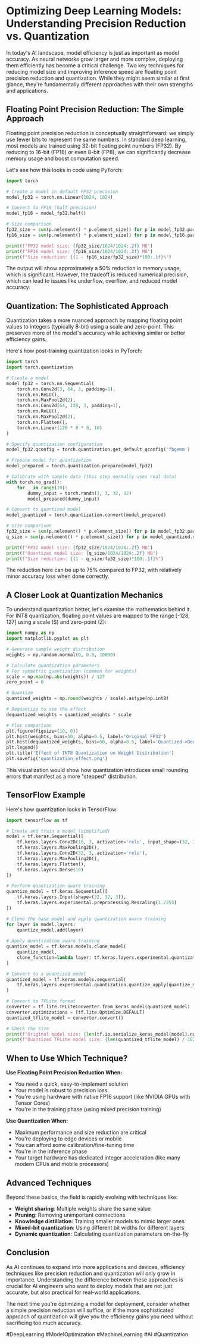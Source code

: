 # Optimizing Deep Learning Models: Understanding Precision Reduction vs. Quantization

In today's AI landscape, model efficiency is just as important as model accuracy. As neural networks grow larger and more complex, deploying them efficiently has become a critical challenge. Two key techniques for reducing model size and improving inference speed are floating point precision reduction and quantization. While they might seem similar at first glance, they're fundamentally different approaches with their own strengths and applications.

## Floating Point Precision Reduction: The Simple Approach

Floating point precision reduction is conceptually straightforward: we simply use fewer bits to represent the same numbers. In standard deep learning, most models are trained using 32-bit floating point numbers (FP32). By reducing to 16-bit (FP16) or even 8-bit (FP8), we can significantly decrease memory usage and boost computation speed.

Let's see how this looks in code using PyTorch:

```python
import torch

# Create a model in default FP32 precision
model_fp32 = torch.nn.Linear(1024, 1024)

# Convert to FP16 (half precision)
model_fp16 = model_fp32.half()

# Size comparison
fp32_size = sum(p.nelement() * p.element_size() for p in model_fp32.parameters())
fp16_size = sum(p.nelement() * p.element_size() for p in model_fp16.parameters())

print(f"FP32 model size: {fp32_size/1024/1024:.2f} MB")
print(f"FP16 model size: {fp16_size/1024/1024:.2f} MB")
print(f"Size reduction: {(1 - fp16_size/fp32_size)*100:.1f}%")
```

The output will show approximately a 50% reduction in memory usage, which is significant. However, the tradeoff is reduced numerical precision, which can lead to issues like underflow, overflow, and reduced model accuracy.

## Quantization: The Sophisticated Approach

Quantization takes a more nuanced approach by mapping floating point values to integers (typically 8-bit) using a scale and zero-point. This preserves more of the model's accuracy while achieving similar or better efficiency gains.

Here's how post-training quantization looks in PyTorch:

```python
import torch
import torch.quantization

# Create a model
model_fp32 = torch.nn.Sequential(
    torch.nn.Conv2d(3, 64, 3, padding=1),
    torch.nn.ReLU(),
    torch.nn.MaxPool2d(2),
    torch.nn.Conv2d(64, 128, 3, padding=1),
    torch.nn.ReLU(),
    torch.nn.MaxPool2d(2),
    torch.nn.Flatten(),
    torch.nn.Linear(128 * 8 * 8, 10)
)

# Specify quantization configuration
model_fp32.qconfig = torch.quantization.get_default_qconfig('fbgemm')

# Prepare model for quantization
model_prepared = torch.quantization.prepare(model_fp32)

# Calibrate with sample data (this step normally uses real data)
with torch.no_grad():
    for _ in range(10):
        dummy_input = torch.randn(1, 3, 32, 32)
        model_prepared(dummy_input)

# Convert to quantized model
model_quantized = torch.quantization.convert(model_prepared)

# Size comparison
fp32_size = sum(p.nelement() * p.element_size() for p in model_fp32.parameters())
q_size = sum(p.nelement() * p.element_size() for p in model_quantized.state_dict().values() if isinstance(p, torch.Tensor))

print(f"FP32 model size: {fp32_size/1024/1024:.2f} MB")
print(f"Quantized model size: {q_size/1024/1024:.2f} MB")
print(f"Size reduction: {(1 - q_size/fp32_size)*100:.1f}%")
```

The reduction here can be up to 75% compared to FP32, with relatively minor accuracy loss when done correctly.

## A Closer Look at Quantization Mechanics

To understand quantization better, let's examine the mathematics behind it. For INT8 quantization, floating point values are mapped to the range [-128, 127] using a scale (S) and zero-point (Z):

```python
import numpy as np
import matplotlib.pyplot as plt

# Generate sample weight distribution
weights = np.random.normal(0, 0.5, 10000)

# Calculate quantization parameters
# For symmetric quantization (common for weights)
scale = np.max(np.abs(weights)) / 127
zero_point = 0

# Quantize
quantized_weights = np.round(weights / scale).astype(np.int8)

# Dequantize to see the effect
dequantized_weights = quantized_weights * scale

# Plot comparison
plt.figure(figsize=(10, 6))
plt.hist(weights, bins=50, alpha=0.5, label='Original FP32')
plt.hist(dequantized_weights, bins=50, alpha=0.5, label='Quantized->Dequantized')
plt.legend()
plt.title('Effect of INT8 Quantization on Weight Distribution')
plt.savefig('quantization_effect.png')
```

This visualization would show how quantization introduces small rounding errors that manifest as a more "stepped" distribution.

## TensorFlow Example

Here's how quantization looks in TensorFlow:

```python
import tensorflow as tf

# Create and train a model (simplified)
model = tf.keras.Sequential([
    tf.keras.layers.Conv2D(16, 3, activation='relu', input_shape=(32, 32, 3)),
    tf.keras.layers.MaxPooling2D(),
    tf.keras.layers.Conv2D(32, 3, activation='relu'),
    tf.keras.layers.MaxPooling2D(),
    tf.keras.layers.Flatten(),
    tf.keras.layers.Dense(10)
])

# Perform quantization-aware training
quantize_model = tf.keras.Sequential([
    tf.keras.layers.Input(shape=(32, 32, 3)),
    tf.keras.layers.experimental.preprocessing.Rescaling(1./255)
])

# Clone the base model and apply quantization aware training
for layer in model.layers:
    quantize_model.add(layer)
    
# Apply quantization aware training
quantize_model = tf.keras.models.clone_model(
    quantize_model,
    clone_function=lambda layer: tf.keras.layers.experimental.quantization.quantize_annotate_layer(layer)
)

# Convert to a quantized model
quantized_model = tf.keras.models.sequential(
    tf.keras.layers.experimental.quantization.quantize_apply(quantize_model)
)

# Convert to TFLite format
converter = tf.lite.TFLiteConverter.from_keras_model(quantized_model)
converter.optimizations = [tf.lite.Optimize.DEFAULT]
quantized_tflite_model = converter.convert()

# Check the size
print(f"Original model size: {len(tf.io.serialize_keras_model(model).numpy()) / 1024:.2f} KB")
print(f"Quantized TFLite model size: {len(quantized_tflite_model) / 1024:.2f} KB")
```

## When to Use Which Technique?

**Use Floating Point Precision Reduction When:**
- You need a quick, easy-to-implement solution
- Your model is robust to precision loss
- You're using hardware with native FP16 support (like NVIDIA GPUs with Tensor Cores)
- You're in the training phase (using mixed precision training)

**Use Quantization When:**
- Maximum performance and size reduction are critical
- You're deploying to edge devices or mobile
- You can afford some calibration/fine-tuning time
- You're in the inference phase
- Your target hardware has dedicated integer acceleration (like many modern CPUs and mobile processors)

## Advanced Techniques

Beyond these basics, the field is rapidly evolving with techniques like:

- **Weight sharing**: Multiple weights share the same value
- **Pruning**: Removing unimportant connections
- **Knowledge distillation**: Training smaller models to mimic larger ones
- **Mixed-bit quantization**: Using different bit widths for different layers
- **Dynamic quantization**: Calculating quantization parameters on-the-fly

## Conclusion

As AI continues to expand into more applications and devices, efficiency techniques like precision reduction and quantization will only grow in importance. Understanding the difference between these approaches is crucial for AI engineers who want to deploy models that are not just accurate, but also practical for real-world applications.

The next time you're optimizing a model for deployment, consider whether a simple precision reduction will suffice, or if the more sophisticated approach of quantization will give you the efficiency gains you need without sacrificing too much accuracy.

#DeepLearning #ModelOptimization #MachineLearning #AI #Quantization